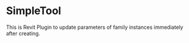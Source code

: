 # SimpleTool
This is Revit Plugin to update parameters of family instances immediately after creating.
